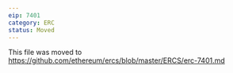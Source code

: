 ```yaml
---
eip: 7401
category: ERC
status: Moved
---
```


This file was moved to https://github.com/ethereum/ercs/blob/master/ERCS/erc-7401.md
